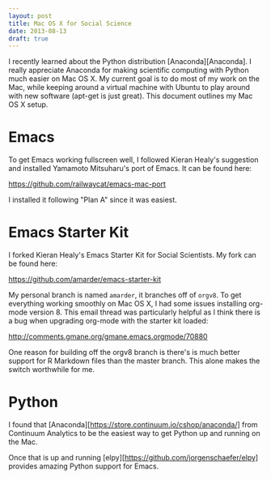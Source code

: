 ```yaml
---
layout: post
title: Mac OS X for Social Science
date: 2013-08-13
draft: true
---
```


I recently learned about the Python distribution
[Anaconda][Anaconda]. I really appreciate Anaconda for making
scientific computing with Python much easier on Mac OS X. My current
goal is to do most of my work on the Mac, while keeping around a
virtual machine with Ubuntu to play around with new software (apt-get
is just great). This document outlines my Mac OS X setup.

# Emacs

To get Emacs working fullscreen well, I followed Kieran Healy's
suggestion and installed Yamamoto Mitsuharu's port of Emacs. It can be
found here:

https://github.com/railwaycat/emacs-mac-port

I installed it following "Plan A" since it was easiest.

# Emacs Starter Kit

I forked Kieran Healy's Emacs Starter Kit for Social Scientists. My
fork can be found here:

https://github.com/amarder/emacs-starter-kit

My personal branch is named `amarder`, it branches off of `orgv8`. To
get everything working smoothly on Mac OS X, I had some issues
installing org-mode version 8. This email thread was particularly
helpful as I think there is a bug when upgrading org-mode with the
starter kit loaded:

http://comments.gmane.org/gmane.emacs.orgmode/70880

One reason for building off the orgv8 branch is there's is much better
support for R Markdown files than the master branch. This alone makes
the switch worthwhile for me.

# Python

I found that [Anaconda][https://store.continuum.io/cshop/anaconda/]
from Continuum Analytics to be the easiest way to get Python up and
running on the Mac.

Once that is up and running
[elpy][https://github.com/jorgenschaefer/elpy] provides amazing Python
support for Emacs.

[Alfred]: http://www.alfredapp.com/
[KeyRemap]: https://pqrs.org/macosx/keyremap4macbook/
[Slate]: https://github.com/jigish/slate
